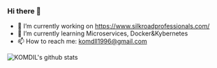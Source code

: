 ### Hi there 👋

- 🔭 I’m currently working on https://www.silkroadprofessionals.com/
- 🌱 I’m currently learning Microservices, Docker&Kybernetes
- 📫 How to reach me: komdll1996@gmail.com

![KOMDIL's github stats](https://github-readme-stats.vercel.app/api?username=komdil&show_icons=true)
